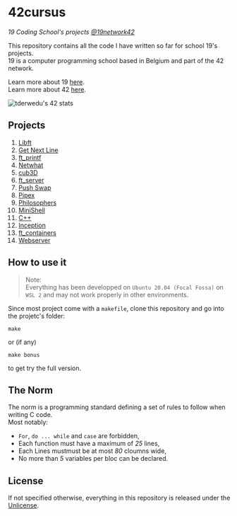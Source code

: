 # 42cursus
*19 Coding School's projects [@19network42](https://github.com/19network42)*

This repository contains all the code I have written so far for school 19's projects.  
19 is a computer programming school based in Belgium and part of the 42 network.

Learn more about 19 [here](https://s19.be).  
Learn more about 42 [here](https://www.42.fr/42-network/).

![tderwedu's 42 stats](https://badge42.herokuapp.com/api/stats/tderwedu?privacyEmail=true)

## Projects

1. [Libft](https://github.com/tderwedu/42cursus/tree/main/01_Libft)
2. [Get Next Line](https://github.com/tderwedu/42cursus/tree/main/02_getNextLine)
3. [ft_printf](https://github.com/tderwedu/42cursus/tree/main/03_Printf)
4. [Netwhat](https://github.com/tderwedu/42cursus/tree/main/04_netwhat)
5. [cub3D](https://github.com/tderwedu/42cursus/tree/main/05_cub3D)
6. [ft_server](https://github.com/tderwedu/42cursus/tree/main/06_ft_server)
7. [Push Swap](https://github.com/tderwedu/42cursus/tree/main/07_Push_Swap)
8. [Pipex](https://github.com/tderwedu/42cursus/tree/main/08_Pipex)
9. [Philosophers](https://github.com/tderwedu/42cursus/tree/main/09_Philosophers)
10. [MiniShell](https://github.com/tderwedu/42cursus/tree/main/10_MiniShell)
11. [C++](https://github.com/tderwedu/42cursus/tree/main/11_CPP)
12. [Inception](https://github.com/tderwedu/42cursus/tree/main/12_Inception)
13. [ft_containers](https://github.com/tderwedu/42cursus/tree/main/13_ft_containers)
14. [Webserver](https://github.com/tderwedu/42cursus/tree/main/14_Webserver)

## How to use it
> Note:  
> Everything has been developped on `Ubuntu 20.04 (Focal Fossa)` on `WSL 2` and may not work properly in other environments.

Since most project come with a `makefile`, clone this repository and go into the projetc's folder:
```
make
```
or (if any)
```
make bonus
```
to get try the full version.

## The Norm

The norm is a programming standard defining a set of rules to follow when writing C code.  
Most notably:
 - ```For```, ```do ... while``` and ```case``` are forbidden,
 - Each function must have a maximum of _25_ lines,
 - Each Lines mustmust be at most _80_ cloumns wide,
 - No more than _5_ variables per bloc can be declared.

## License

If not specified otherwise, everything in this repository is released under the [Unlicense](https://github.com/tderwedu/42cursus/blob/main/LICENSE).
